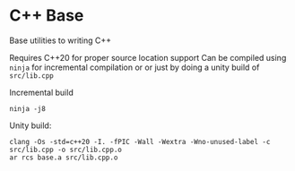 # C++ Base

Base utilities to writing C++

Requires C++20 for proper source location support Can be compiled using `ninja`
for incremental compilation or or just by doing a unity build of `src/lib.cpp`

Incremental build
```
ninja -j8
```

Unity build:
```
clang -Os -std=c++20 -I. -fPIC -Wall -Wextra -Wno-unused-label -c src/lib.cpp -o src/lib.cpp.o
ar rcs base.a src/lib.cpp.o
```


